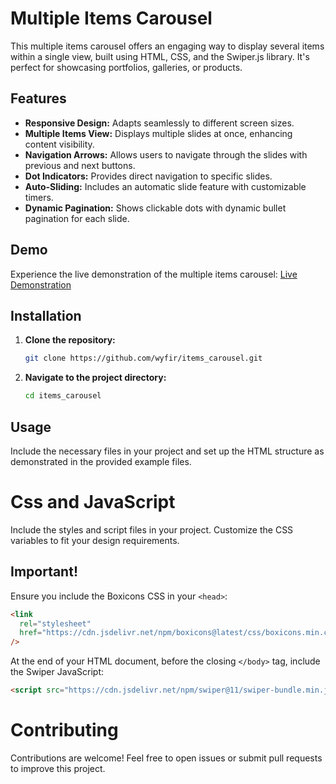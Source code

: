 # Multiple Items Carousel

This multiple items carousel offers an engaging way to display several items within a single view, built using HTML, CSS, and the Swiper.js library. It's perfect for showcasing portfolios, galleries, or products.

## Features

- **Responsive Design:** Adapts seamlessly to different screen sizes.
- **Multiple Items View:** Displays multiple slides at once, enhancing content visibility.
- **Navigation Arrows:** Allows users to navigate through the slides with previous and next buttons.
- **Dot Indicators:** Provides direct navigation to specific slides.
- **Auto-Sliding:** Includes an automatic slide feature with customizable timers.
- **Dynamic Pagination:** Shows clickable dots with dynamic bullet pagination for each slide.

## Demo

Experience the live demonstration of the multiple items carousel:
[Live Demonstration](https://wyfir.github.io/items_carousel/)

## Installation

1. **Clone the repository:**
   ```bash
   git clone https://github.com/wyfir/items_carousel.git
   ```
2. **Navigate to the project directory:**
   ```bash
   cd items_carousel
   ```

## Usage

Include the necessary files in your project and set up the HTML structure as demonstrated in the provided example files.

# Css and JavaScript

Include the styles and script files in your project. Customize the CSS variables to fit your design requirements.

## Important!

Ensure you include the Boxicons CSS in your `<head>`:

```html
<link
  rel="stylesheet"
  href="https://cdn.jsdelivr.net/npm/boxicons@latest/css/boxicons.min.css"
/>
```

At the end of your HTML document, before the closing `</body>` tag, include the Swiper JavaScript:

````html
<script src="https://cdn.jsdelivr.net/npm/swiper@11/swiper-bundle.min.js"></script>
````

# Contributing

Contributions are welcome! Feel free to open issues or submit pull requests to improve this project.